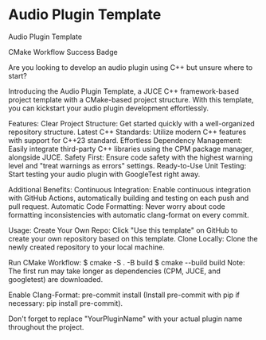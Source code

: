 # Audio Plugin Template

Audio Plugin Template

CMake Workflow Success Badge

Are you looking to develop an audio plugin using C++ but unsure where to start?

Introducing the Audio Plugin Template, a JUCE C++ framework-based project template with a CMake-based project structure. With this template, you can kickstart your audio plugin development effortlessly.

Features:
Clear Project Structure: Get started quickly with a well-organized repository structure.
Latest C++ Standards: Utilize modern C++ features with support for C++23 standard.
Effortless Dependency Management: Easily integrate third-party C++ libraries using the CPM package manager, alongside JUCE.
Safety First: Ensure code safety with the highest warning level and "treat warnings as errors" settings.
Ready-to-Use Unit Testing: Start testing your audio plugin with GoogleTest right away.

Additional Benefits:
Continuous Integration: Enable continuous integration with GitHub Actions, automatically building and testing on each push and pull request.
Automatic Code Formatting: Never worry about code formatting inconsistencies with automatic clang-format on every commit.

Usage:
Create Your Own Repo: Click "Use this template" on GitHub to create your own repository based on this template.
Clone Locally: Clone the newly created repository to your local machine.

Run CMake Workflow:
$ cmake -S . -B build
$ cmake --build build
Note: The first run may take longer as dependencies (CPM, JUCE, and googletest) are downloaded.

Enable Clang-Format:
pre-commit install
(Install pre-commit with pip if necessary: pip install pre-commit).

Don't forget to replace "YourPluginName" with your actual plugin name throughout the project.
